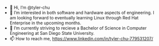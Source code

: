 - 👋 Hi, I’m @tyler-chu
- 👀 I’m interested in both software and hardware aspects of engineering. I am looking forward to eventually learning Linux through Red Hat Enterprise in the upcoming months. 
- 🌱 I’m currently striving to recieve a Bachelor of Science in Computer Engineering at San Diego State University.
- 📫 How to reach me, https://www.linkedin.com/in/tyler-chu-779531207/

<!---
tyler-chu/tyler-chu is a ✨ special ✨ repository because its `README.md` (this file) appears on your GitHub profile.
You can click the Preview link to take a look at your changes.
--->

